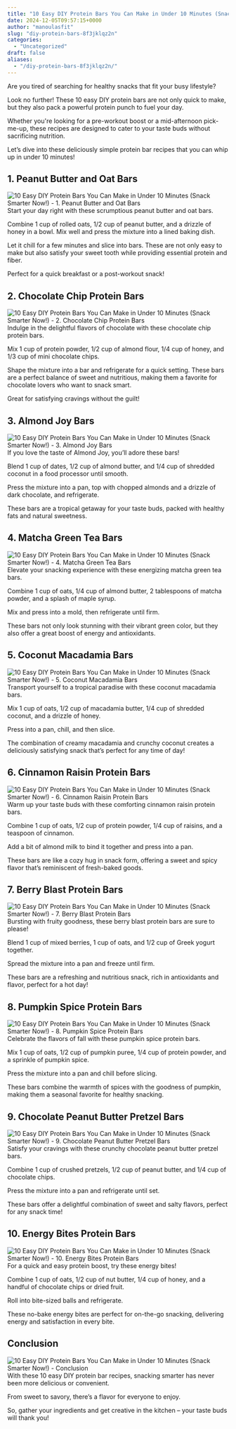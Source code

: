 ```yaml
---
title: "10 Easy DIY Protein Bars You Can Make in Under 10 Minutes (Snack Smarter Now!)"
date: 2024-12-05T09:57:15+0000
author: "manoulasfit"
slug: "diy-protein-bars-8f3jklqz2n"
categories:
  - "Uncategorized"
draft: false
aliases:
  - "/diy-protein-bars-8f3jklqz2n/"
---
```

Are you tired of searching for healthy snacks that fit your busy lifestyle? 

Look no further! These 10 easy DIY protein bars are not only quick to make, but they also pack a powerful protein punch to fuel your day. 

Whether you're looking for a pre-workout boost or a mid-afternoon pick-me-up, these recipes are designed to cater to your taste buds without sacrificing nutrition. 

Let’s dive into these deliciously simple protein bar recipes that you can whip up in under 10 minutes!

## 1. Peanut Butter and Oat Bars
![10 Easy DIY Protein Bars You Can Make in Under 10 Minutes (Snack Smarter Now!) - 1. Peanut Butter and Oat Bars](/10-easy-diy-protein-bars-you-can-make-in-under-10-minutes-snack-smarter-now-1.-peanut-butter-and-oat-bars.webp)Start your day right with these scrumptious peanut butter and oat bars. 

Combine 1 cup of rolled oats, 1/2 cup of peanut butter, and a drizzle of honey in a bowl. Mix well and press the mixture into a lined baking dish. 

Let it chill for a few minutes and slice into bars. These are not only easy to make but also satisfy your sweet tooth while providing essential protein and fiber. 

Perfect for a quick breakfast or a post-workout snack!

## 2. Chocolate Chip Protein Bars
![10 Easy DIY Protein Bars You Can Make in Under 10 Minutes (Snack Smarter Now!) - 2. Chocolate Chip Protein Bars](/10-easy-diy-protein-bars-you-can-make-in-under-10-minutes-snack-smarter-now-2.-chocolate-chip-protein-bars.webp)Indulge in the delightful flavors of chocolate with these chocolate chip protein bars. 

Mix 1 cup of protein powder, 1/2 cup of almond flour, 1/4 cup of honey, and 1/3 cup of mini chocolate chips. 

Shape the mixture into a bar and refrigerate for a quick setting. These bars are a perfect balance of sweet and nutritious, making them a favorite for chocolate lovers who want to snack smart. 

Great for satisfying cravings without the guilt!

## 3. Almond Joy Bars
![10 Easy DIY Protein Bars You Can Make in Under 10 Minutes (Snack Smarter Now!) - 3. Almond Joy Bars](/10-easy-diy-protein-bars-you-can-make-in-under-10-minutes-snack-smarter-now-3.-almond-joy-bars.webp)If you love the taste of Almond Joy, you’ll adore these bars! 

Blend 1 cup of dates, 1/2 cup of almond butter, and 1/4 cup of shredded coconut in a food processor until smooth. 

Press the mixture into a pan, top with chopped almonds and a drizzle of dark chocolate, and refrigerate. 

These bars are a tropical getaway for your taste buds, packed with healthy fats and natural sweetness.

## 4. Matcha Green Tea Bars
![10 Easy DIY Protein Bars You Can Make in Under 10 Minutes (Snack Smarter Now!) - 4. Matcha Green Tea Bars](/10-easy-diy-protein-bars-you-can-make-in-under-10-minutes-snack-smarter-now-4.-matcha-green-tea-bars.webp)Elevate your snacking experience with these energizing matcha green tea bars. 

Combine 1 cup of oats, 1/4 cup of almond butter, 2 tablespoons of matcha powder, and a splash of maple syrup. 

Mix and press into a mold, then refrigerate until firm. 

These bars not only look stunning with their vibrant green color, but they also offer a great boost of energy and antioxidants.

## 5. Coconut Macadamia Bars
![10 Easy DIY Protein Bars You Can Make in Under 10 Minutes (Snack Smarter Now!) - 5. Coconut Macadamia Bars](/10-easy-diy-protein-bars-you-can-make-in-under-10-minutes-snack-smarter-now-5.-coconut-macadamia-bars.webp)Transport yourself to a tropical paradise with these coconut macadamia bars. 

Mix 1 cup of oats, 1/2 cup of macadamia butter, 1/4 cup of shredded coconut, and a drizzle of honey. 

Press into a pan, chill, and then slice. 

The combination of creamy macadamia and crunchy coconut creates a deliciously satisfying snack that’s perfect for any time of day!

## 6. Cinnamon Raisin Protein Bars
![10 Easy DIY Protein Bars You Can Make in Under 10 Minutes (Snack Smarter Now!) - 6. Cinnamon Raisin Protein Bars](/10-easy-diy-protein-bars-you-can-make-in-under-10-minutes-snack-smarter-now-6.-cinnamon-raisin-protein-bars.webp)Warm up your taste buds with these comforting cinnamon raisin protein bars. 

Combine 1 cup of oats, 1/2 cup of protein powder, 1/4 cup of raisins, and a teaspoon of cinnamon. 

Add a bit of almond milk to bind it together and press into a pan. 

These bars are like a cozy hug in snack form, offering a sweet and spicy flavor that’s reminiscent of fresh-baked goods.

## 7. Berry Blast Protein Bars
![10 Easy DIY Protein Bars You Can Make in Under 10 Minutes (Snack Smarter Now!) - 7. Berry Blast Protein Bars](/10-easy-diy-protein-bars-you-can-make-in-under-10-minutes-snack-smarter-now-7.-berry-blast-protein-bars.webp)Bursting with fruity goodness, these berry blast protein bars are sure to please! 

Blend 1 cup of mixed berries, 1 cup of oats, and 1/2 cup of Greek yogurt together. 

Spread the mixture into a pan and freeze until firm. 

These bars are a refreshing and nutritious snack, rich in antioxidants and flavor, perfect for a hot day!

## 8. Pumpkin Spice Protein Bars
![10 Easy DIY Protein Bars You Can Make in Under 10 Minutes (Snack Smarter Now!) - 8. Pumpkin Spice Protein Bars](/10-easy-diy-protein-bars-you-can-make-in-under-10-minutes-snack-smarter-now-8.-pumpkin-spice-protein-bars.webp)Celebrate the flavors of fall with these pumpkin spice protein bars. 

Mix 1 cup of oats, 1/2 cup of pumpkin puree, 1/4 cup of protein powder, and a sprinkle of pumpkin spice. 

Press the mixture into a pan and chill before slicing. 

These bars combine the warmth of spices with the goodness of pumpkin, making them a seasonal favorite for healthy snacking.

## 9. Chocolate Peanut Butter Pretzel Bars
![10 Easy DIY Protein Bars You Can Make in Under 10 Minutes (Snack Smarter Now!) - 9. Chocolate Peanut Butter Pretzel Bars](/10-easy-diy-protein-bars-you-can-make-in-under-10-minutes-snack-smarter-now-9.-chocolate-peanut-butter-pretzel-bars.webp)Satisfy your cravings with these crunchy chocolate peanut butter pretzel bars. 

Combine 1 cup of crushed pretzels, 1/2 cup of peanut butter, and 1/4 cup of chocolate chips. 

Press the mixture into a pan and refrigerate until set. 

These bars offer a delightful combination of sweet and salty flavors, perfect for any snack time!

## 10. Energy Bites Protein Bars
![10 Easy DIY Protein Bars You Can Make in Under 10 Minutes (Snack Smarter Now!) - 10. Energy Bites Protein Bars](/10-easy-diy-protein-bars-you-can-make-in-under-10-minutes-snack-smarter-now-10.-energy-bites-protein-bars.webp)For a quick and easy protein boost, try these energy bites! 

Combine 1 cup of oats, 1/2 cup of nut butter, 1/4 cup of honey, and a handful of chocolate chips or dried fruit. 

Roll into bite-sized balls and refrigerate. 

These no-bake energy bites are perfect for on-the-go snacking, delivering energy and satisfaction in every bite.

## Conclusion
![10 Easy DIY Protein Bars You Can Make in Under 10 Minutes (Snack Smarter Now!) - Conclusion](/10-easy-diy-protein-bars-you-can-make-in-under-10-minutes-snack-smarter-now-conclusion.webp)With these 10 easy DIY protein bar recipes, snacking smarter has never been more delicious or convenient. 

From sweet to savory, there’s a flavor for everyone to enjoy. 

So, gather your ingredients and get creative in the kitchen – your taste buds will thank you!